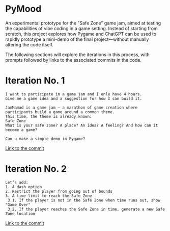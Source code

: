 # PyMood
An experimental prototype for the "Safe Zone" game jam, aimed at testing the capabilities of vibe coding in a game setting. Instead of starting from scratch, this project explores how Pygame and ChatGPT can be used to rapidly prototype a mini-demo of the final project—without manually altering the code itself.

The following sections will explore the iterations in this process, with prompts followed by links to the associated commits in the code.


# Iteration No. 1
```
I want to participate in a game jam and I only have 4 hours.
Give me a game idea and a suggestion for how I can build it.

JamMamad is a game jam — a marathon of game creation where participants build a game around a common theme.
This time, the theme is already known:
Safe Zone
What is your safe zone? A place? An idea? A feeling? And how can it become a game?
```
```
Can u make a simple demo in Pygame?
```

[Link to the commit](https://github.com/yarinbnyamin/PyMood/tree/7632b919faf94e2e216b0a4c3365b6d815fb121e)


# Iteration No. 2
```
Let’s add:
1. A dash option
2. Restrict the player from going out of bounds
3. A time limit to reach the Safe Zone
 3.1. If the player is not in the Safe Zone when time runs out, show "Game Over"
 3.2. If the player reaches the Safe Zone in time, generate a new Safe Zone location
```

[Link to the commit](https://github.com/yarinbnyamin/PyMood)
